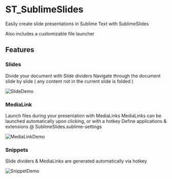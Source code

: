 
# ST_SublimeSlides

Easily create slide presentations in Sublime Text with SublimeSlides

Also includes a customizable file launcher

## Features

### Slides

Divide your document with Slide dividers
Navigate through the document slide by slide ( any content not in the current slide is folded )

![SlideDemo](http://i.imgur.com/q02FrPm.gif?1)

### MediaLink

Launch files during your presentation with MediaLinks
MediaLinks can be launched automatically upon clicking, or with a hotkey
Define applications & extensions @ SublimeSlides.sublime-settings

![MediaLinkDemo](http://i.imgur.com/0UxRYbf.gif?1)

### Snippets

Slide dividers & MediaLinks are generated automatically via hotkey

![SnippetDemo](http://i.imgur.com/RUvj93C.gif?1)
